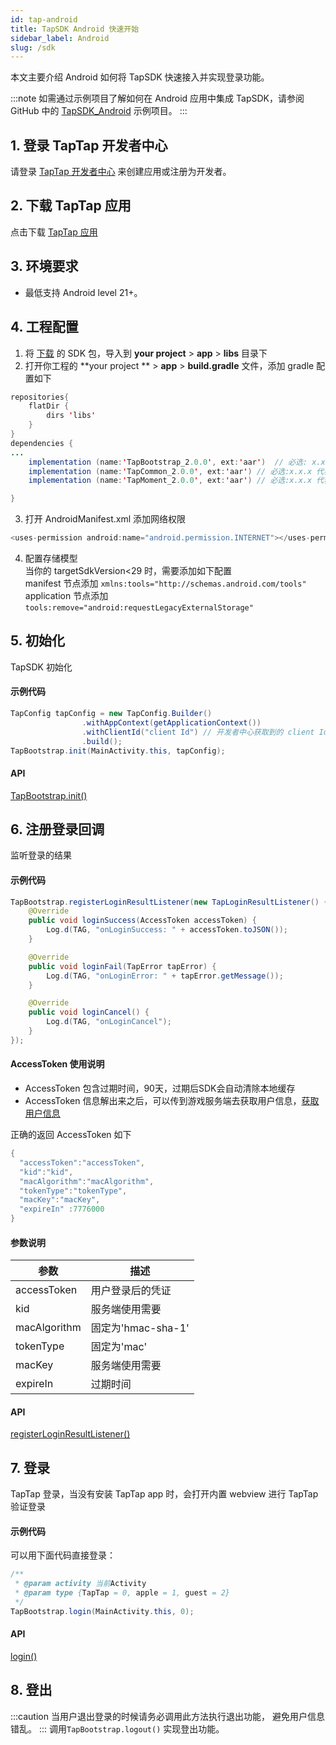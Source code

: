 ```yaml
---
id: tap-android
title: TapSDK Android 快速开始
sidebar_label: Android
slug: /sdk
---
```

本文主要介绍 Android 如何将 TapSDK 快速接入并实现登录功能。

:::note
如需通过示例项目了解如何在 Android 应用中集成 TapSDK，请参阅 GitHub 中的 [TapSDK_Android](https://github.com/xindong/TapSDK_Android) 示例项目。
:::

## 1. 登录 TapTap 开发者中心
请登录 [TapTap 开发者中心](https://developer.taptap.com/) 来创建应用或注册为开发者。

## 2. 下载 TapTap 应用
点击下载 [TapTap 应用](https://www.taptap.com/mobile)

## 3. 环境要求
- 最低支持 Android level 21+。

## 4. 工程配置
<!-- ### 方法一、自动加载
打开并修改 '/project/app/build.gradle' 文件
```java
dependencies {
   implementation 'com.tds.tapsdk:TapSDK:1.0.0'
}
```   -->
<!-- ### 方法二、手动添加 -->
1. 将 [下载](https://github.com/xindong/TapSDK_Android/releases) 的 SDK 包，导入到 **your project** > **app** > **libs** 目录下  
2. 打开你工程的 **your project ** > **app** > **build.gradle** 文件，添加 gradle 配置如下  
```java  
repositories{  
    flatDir {  
        dirs 'libs'  
    }  
}  
dependencies {  
...  
    implementation (name:'TapBootstrap_2.0.0', ext:'aar')  // 必选: x.x.x 代表所下载的 SDK 的版本号
    implementation (name:'TapCommon_2.0.0', ext:'aar') // 必选:x.x.x 代表所下载的 SDK 的版本号
    implementation (name:'TapMoment_2.0.0', ext:'aar') // 必选:x.x.x 代表所下载的 SDK 的版本号

}  
```  
3. 打开 AndroidManifest.xml 添加网络权限  
```java
<uses-permission android:name="android.permission.INTERNET"></uses-permission>
```

4. 配置存储模型  
当你的 targetSdkVersion<29 时，需要添加如下配置    
manifest 节点添加 `xmlns:tools="http://schemas.android.com/tools"`  
application 节点添加 `tools:remove="android:requestLegacyExternalStorage"`

## 5. 初始化

TapSDK 初始化  

#### 示例代码  
```java
TapConfig tapConfig = new TapConfig.Builder()
                .withAppContext(getApplicationContext())
                .withClientId("client Id") // 开发者中心获取到的 client Id
                .build();
TapBootstrap.init(MainActivity.this, tapConfig);  
```

#### API

[TapBootstrap.init()](/api/android-tapbootstrap.md#init)  

## 6. 注册登录回调
监听登录的结果  

#### 示例代码
```java
TapBootstrap.registerLoginResultListener(new TapLoginResultListener() {
    @Override
    public void loginSuccess(AccessToken accessToken) {
        Log.d(TAG, "onLoginSuccess: " + accessToken.toJSON());
    }

    @Override
    public void loginFail(TapError tapError) {
        Log.d(TAG, "onLoginError: " + tapError.getMessage());
    }

    @Override
    public void loginCancel() {
        Log.d(TAG, "onLoginCancel");
    }
});
```


#### AccessToken 使用说明
- AccessToken 包含过期时间，90天，过期后SDK会自动清除本地缓存
- AccessToken 信息解出来之后，可以传到游戏服务端去获取用户信息，[获取用户信息](/api/service#流程)

正确的返回 AccessToken 如下  

```cs
{
  "accessToken":"accessToken",
  "kid":"kid",
  "macAlgorithm":"macAlgorithm",
  "tokenType":"tokenType",
  "macKey":"macKey",
  "expireIn" :7776000
}
```

#### 参数说明
参数  | 描述
| ------ | ------ |
accessToken | 用户登录后的凭证
kid  | 服务端使用需要
macAlgorithm  | 固定为'hmac-sha-1'
tokenType  | 固定为'mac'
macKey  | 服务端使用需要
expireIn  | 过期时间


#### API  
[registerLoginResultListener()](/api/android-tapbootstrap.md#registerLoginResultListener)

## 7. 登录
TapTap 登录，当没有安装 TapTap app 时，会打开内置 webview 进行 TapTap 验证登录

#### 示例代码  
可以用下面代码直接登录：  

```java
/**
 * @param activity 当前Activity
 * @param type {TapTap = 0, apple = 1, guest = 2}
 */
TapBootstrap.login(MainActivity.this, 0);
```
#### API
[login()](/api/android-tapbootstrap.md#login)  

## 8. 登出

:::caution
当用户退出登录的时候请务必调用此方法执行退出功能， 避免用户信息错乱。
:::
调用`TapBootstrap.logout()` 实现登出功能。

